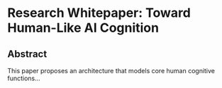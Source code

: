 # Research Whitepaper: Toward Human-Like AI Cognition

## Abstract
This paper proposes an architecture that models core human cognitive functions...
